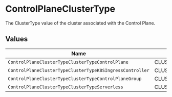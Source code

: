 # ControlPlaneClusterType

The ClusterType value of the cluster associated with the Control Plane.


## Values

| Name                                                     | Value                                                    |
| -------------------------------------------------------- | -------------------------------------------------------- |
| `ControlPlaneClusterTypeClusterTypeControlPlane`         | CLUSTER_TYPE_CONTROL_PLANE                               |
| `ControlPlaneClusterTypeClusterTypeK8SIngressController` | CLUSTER_TYPE_K8S_INGRESS_CONTROLLER                      |
| `ControlPlaneClusterTypeClusterTypeControlPlaneGroup`    | CLUSTER_TYPE_CONTROL_PLANE_GROUP                         |
| `ControlPlaneClusterTypeClusterTypeServerless`           | CLUSTER_TYPE_SERVERLESS                                  |